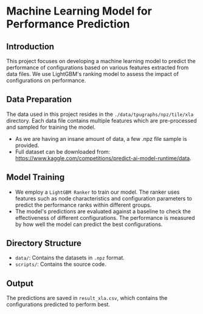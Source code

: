 # Machine Learning Model for Performance Prediction

## Introduction
This project focuses on developing a machine learning model to predict the performance of configurations based on various features extracted from data files. We use LightGBM's ranking model to assess the impact of configurations on performance.

## Data Preparation
The data used in this project resides in the `./data/tpugraphs/npz/tile/xla` directory. Each data file contains multiple features which are pre-processed and sampled for training the model.
* As we are having an insane amount of data, a few .npz file sample is provided.
* Full dataset can be downloaded from: https://www.kaggle.com/competitions/predict-ai-model-runtime/data.

## Model Training
* We employ a `LightGBM Ranker` to train our model. The ranker uses features such as node characteristics and configuration parameters to predict the performance ranks within different groups.
* The model's predictions are evaluated against a baseline to check the effectiveness of different configurations. The performance is measured by how well the model can predict the best configurations.

## Directory Structure
- `data/`: Contains the datasets in `.npz` format.
- `scripts/`: Contains the source code.

## Output
The predictions are saved in `result_xla.csv`, which contains the configurations predicted to perform best.
